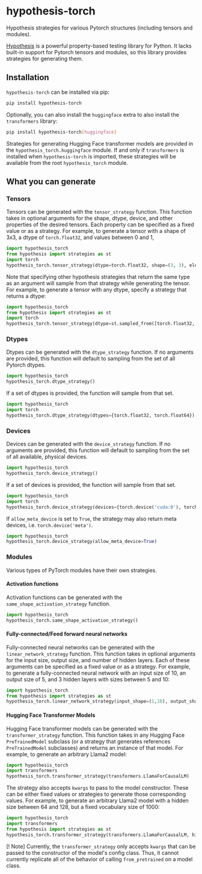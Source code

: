 # hypothesis-torch
Hypothesis strategies for various Pytorch structures (including tensors and modules).

[Hypothesis](https://hypothesis.readthedocs.io/en/latest/) is a powerful property-based testing library for Python. It
lacks built-in support for Pytorch tensors and modules, so this library provides strategies for generating them.

## Installation
`hypothesis-torch` can be installed via pip:
```bash
pip install hypothesis-torch
```

Optionally, you can also install the `huggingface` extra to also install the `transformers` library:
```bash
pip install hypothesis-torch[huggingface]
```

Strategies for generating Hugging Face transformer models are provided in the `hypothesis_torch.huggingface` module. If 
and only if `transformers` is installed when `hypothesis-torch` is imported, these strategies will be available from
the root `hypothesis_torch` module.

## What you can generate

### Tensors

Tensors can be generated with the `tensor_strategy` function. This function takes in optional arguments for the shape,
dtype, device, and other properties of the desired tensors. Each property can be specified as a fixed value or as a
strategy. For example, to generate a tensor with a shape of 3x3, a dtype of `torch.float32`, and values between 0 and 1,

```python
import hypothesis_torch
from hypothesis import strategies as st
import torch
hypothesis_torch.tensor_strategy(dtype=torch.float32, shape=(3, 3), elements=st.floats(0, 1))
```

Note that specifying other hypothesis strategies that return the same type as an argument will sample from that strategy
while generating the tensor. For example, to generate a tensor with any dtype, specify a strategy that returns a dtype:

```python
import hypothesis_torch
from hypothesis import strategies as st
import torch
hypothesis_torch.tensor_strategy(dtype=st.sampled_from([torch.float32, torch.float64]), shape=(3, 3), elements=st.floats(0, 1))
```

### Dtypes

Dtypes can be generated with the `dtype_strategy` function. If no arguments are provided, this function will default to 
sampling from the set of all Pytorch dtypes. 
    
```python
import hypothesis_torch
hypothesis_torch.dtype_strategy()
```

If a set of dtypes is provided, the function will sample from that set.

```python
import hypothesis_torch
import torch
hypothesis_torch.dtype_strategy(dtypes={torch.float32, torch.float64})
```

### Devices

Devices can be generated with the `device_strategy` function. If no arguments are provided, this function will default to
sampling from the set of all available, physical devices.

```python
import hypothesis_torch
hypothesis_torch.device_strategy()
```

If a set of devices is provided, the function will sample from that set.

```python
import hypothesis_torch
import torch
hypothesis_torch.device_strategy(devices={torch.device('cuda:0'), torch.device('cpu')})
```

If `allow_meta_device` is set to `True`, the strategy may also return meta devices, i.e. `torch.device('meta')`.

```python
import hypothesis_torch
hypothesis_torch.device_strategy(allow_meta_device=True)
```

### Modules

Various types of PyTorch modules have their own strategies.

#### Activation functions

Activation functions can be generated with the `same_shape_activation_strategy` function. 

```python
import hypothesis_torch
hypothesis_torch.same_shape_activation_strategy()
```

#### Fully-connected/Feed forward neural networks

Fully-connected neural networks can be generated with the `linear_network_strategy` function. This function takes in 
optional arguments for the input size, output size, and number of hidden layers. Each of these arguments can be 
specified as a fixed value or as a strategy. For example, to generate a fully-connected neural network with an input
size of 10, an output size of 5, and 3 hidden layers with sizes between 5 and 10:

```python
import hypothesis_torch
from hypothesis import strategies as st
hypothesis_torch.linear_network_strategy(input_shape=(1,10), output_shape=(1,5), hidden_layer_size=st.integers(5, 10), num_hidden_layers=3)
```

#### Hugging Face Transformer Models

Hugging Face transformer models can be generated with the `transformer_strategy` function. This function takes in any
Hugging Face `PreTrainedModel` subclass (or a strategy that generates references `PreTrainedModel` subclasses) and 
returns an instance of that model. For example, to generate an arbitrary Llama2 model:

```python
import hypothesis_torch
import transformers
hypothesis_torch.transformer_strategy(transformers.LlamaForCausalLM)
```

The strategy also accepts `kwargs` to pass to the model constructor. These can be either fixed values or strategies to 
generate those corresponding values. For example, to generate an arbitrary Llama2 model with a hidden size between 64 and
128, but a fixed vocabulary size of 1000:

```python
import hypothesis_torch
import transformers
from hypothesis import strategies as st
hypothesis_torch.transformer_strategy(transformers.LlamaForCausalLM, hidden_size=st.integers(64, 128), vocab_size=1000)
```

[! Note]
    Currently, the `transformer_strategy` only accepts `kwargs` that can be passed to the constructor of the model's 
    config class. Thus, it cannot currently replicate all of the behavior of calling `from_pretrained` on a model class.
